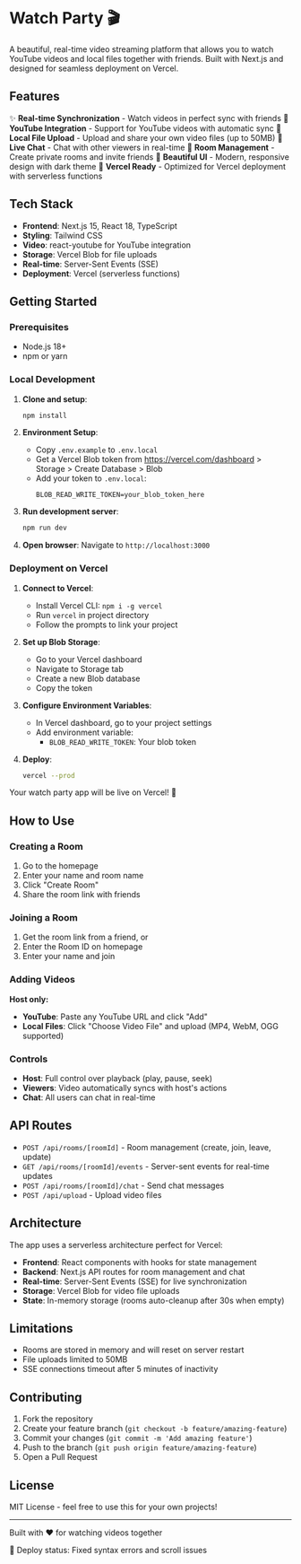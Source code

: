 # Watch Party 🎬

A beautiful, real-time video streaming platform that allows you to watch YouTube videos and local files together with friends. Built with Next.js and designed for seamless deployment on Vercel.

## Features

✨ **Real-time Synchronization** - Watch videos in perfect sync with friends
🎥 **YouTube Integration** - Support for YouTube videos with automatic sync
📁 **Local File Upload** - Upload and share your own video files (up to 50MB)
💬 **Live Chat** - Chat with other viewers in real-time
👥 **Room Management** - Create private rooms and invite friends
🎨 **Beautiful UI** - Modern, responsive design with dark theme
🚀 **Vercel Ready** - Optimized for Vercel deployment with serverless functions

## Tech Stack

- **Frontend**: Next.js 15, React 18, TypeScript
- **Styling**: Tailwind CSS
- **Video**: react-youtube for YouTube integration
- **Storage**: Vercel Blob for file uploads
- **Real-time**: Server-Sent Events (SSE)
- **Deployment**: Vercel (serverless functions)

## Getting Started

### Prerequisites

- Node.js 18+
- npm or yarn

### Local Development

1. **Clone and setup**:
   ```bash
   npm install
   ```

2. **Environment Setup**:
   - Copy `.env.example` to `.env.local`
   - Get a Vercel Blob token from https://vercel.com/dashboard > Storage > Create Database > Blob
   - Add your token to `.env.local`:
     ```
     BLOB_READ_WRITE_TOKEN=your_blob_token_here
     ```

3. **Run development server**:
   ```bash
   npm run dev
   ```

4. **Open browser**: Navigate to `http://localhost:3000`

### Deployment on Vercel

1. **Connect to Vercel**:
   - Install Vercel CLI: `npm i -g vercel`
   - Run `vercel` in project directory
   - Follow the prompts to link your project

2. **Set up Blob Storage**:
   - Go to your Vercel dashboard
   - Navigate to Storage tab
   - Create a new Blob database
   - Copy the token

3. **Configure Environment Variables**:
   - In Vercel dashboard, go to your project settings
   - Add environment variable:
     - `BLOB_READ_WRITE_TOKEN`: Your blob token

4. **Deploy**:
   ```bash
   vercel --prod
   ```

Your watch party app will be live on Vercel! 🎉

## How to Use

### Creating a Room

1. Go to the homepage
2. Enter your name and room name
3. Click "Create Room"
4. Share the room link with friends

### Joining a Room

1. Get the room link from a friend, or
2. Enter the Room ID on homepage
3. Enter your name and join

### Adding Videos

**Host only:**
- **YouTube**: Paste any YouTube URL and click "Add"
- **Local Files**: Click "Choose Video File" and upload (MP4, WebM, OGG supported)

### Controls

- **Host**: Full control over playback (play, pause, seek)
- **Viewers**: Video automatically syncs with host's actions
- **Chat**: All users can chat in real-time

## API Routes

- `POST /api/rooms/[roomId]` - Room management (create, join, leave, update)
- `GET /api/rooms/[roomId]/events` - Server-sent events for real-time updates
- `POST /api/rooms/[roomId]/chat` - Send chat messages
- `POST /api/upload` - Upload video files

## Architecture

The app uses a serverless architecture perfect for Vercel:

- **Frontend**: React components with hooks for state management
- **Backend**: Next.js API routes for room management and chat
- **Real-time**: Server-Sent Events (SSE) for live synchronization
- **Storage**: Vercel Blob for video file uploads
- **State**: In-memory storage (rooms auto-cleanup after 30s when empty)

## Limitations

- Rooms are stored in memory and will reset on server restart
- File uploads limited to 50MB
- SSE connections timeout after 5 minutes of inactivity

## Contributing

1. Fork the repository
2. Create your feature branch (`git checkout -b feature/amazing-feature`)
3. Commit your changes (`git commit -m 'Add amazing feature'`)
4. Push to the branch (`git push origin feature/amazing-feature`)
5. Open a Pull Request

## License

MIT License - feel free to use this for your own projects!

---

Built with ❤️ for watching videos together

🚀 Deploy status: Fixed syntax errors and scroll issues